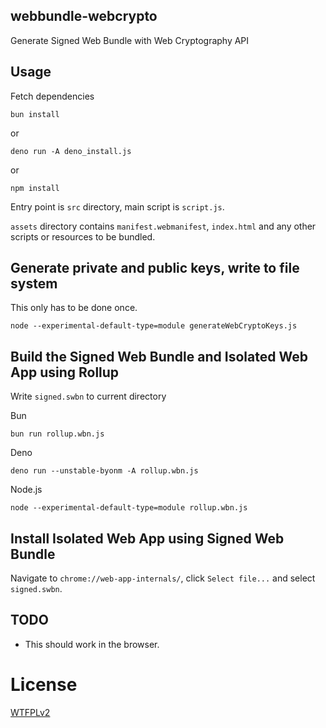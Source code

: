 ## webbundle-webcrypto
Generate Signed Web Bundle with Web Cryptography API

## Usage

Fetch dependencies

```
bun install
```

or 

```
deno run -A deno_install.js
```
or 

```
npm install
```

Entry point is `src` directory, main script is `script.js`.

`assets` directory contains `manifest.webmanifest`, `index.html` and any other scripts or resources to be bundled.

## Generate private and public keys, write to file system 

This only has to be done once.

```
node --experimental-default-type=module generateWebCryptoKeys.js
```

## Build the Signed Web Bundle and Isolated Web App using Rollup

Write `signed.swbn` to current directory


Bun
```
bun run rollup.wbn.js
```

Deno
```
deno run --unstable-byonm -A rollup.wbn.js
```

Node.js 
```
node --experimental-default-type=module rollup.wbn.js
```

## Install Isolated Web App using Signed Web Bundle

Navigate to `chrome://web-app-internals/`, click `Select file...` and select `signed.swbn`.

## TODO

- This should work in the browser.

# License
[WTFPLv2](http://www.wtfpl.net/about/)
